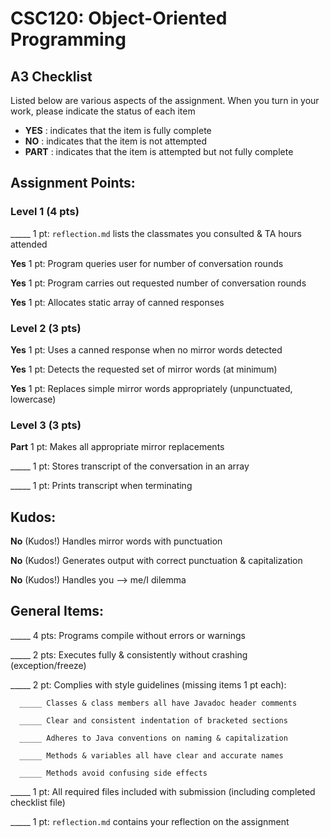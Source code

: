 # CSC120: Object-Oriented Programming
## A3 Checklist

Listed below are various aspects of the assignment.  When you turn in your work, please indicate the status of each item

- **YES** : indicates that the item is fully complete
- **NO** : indicates that the item is not attempted
- **PART** : indicates that the item is attempted but not fully complete


## Assignment Points:

### Level 1 (4 pts)

_____ 1 pt: `reflection.md` lists the classmates you consulted & TA hours attended

**Yes** 1 pt: Program queries user for number of conversation rounds

**Yes** 1 pt: Program carries out requested number of conversation rounds

**Yes** 1 pt: Allocates static array of canned responses

### Level 2 (3 pts)

**Yes** 1 pt: Uses a canned response when no mirror words detected

**Yes** 1 pt: Detects the requested set of mirror words (at minimum)

**Yes** 1 pt: Replaces simple mirror words appropriately (unpunctuated, lowercase)

### Level 3 (3 pts)

**Part** 1 pt: Makes all appropriate mirror replacements

_____ 1 pt: Stores transcript of the conversation in an array

_____ 1 pt: Prints transcript when terminating

## Kudos:

**No** (Kudos!) Handles mirror words with punctuation

**No** (Kudos!) Generates output with correct punctuation & capitalization

**No** (Kudos!) Handles you --> me/I dilemma



## General Items:

_____ 4 pts: Programs compile without errors or warnings

_____ 2 pts: Executes fully & consistently without crashing (exception/freeze)

_____ 2 pt: Complies with style guidelines (missing items 1 pt each):

      _____ Classes & class members all have Javadoc header comments

      _____ Clear and consistent indentation of bracketed sections

      _____ Adheres to Java conventions on naming & capitalization

      _____ Methods & variables all have clear and accurate names

      _____ Methods avoid confusing side effects

_____ 1 pt: All required files included with submission (including completed checklist file)

_____ 1 pt: `reflection.md` contains your reflection on the assignment
